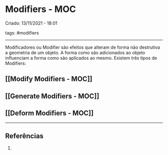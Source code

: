 # Modifiers - MOC
Criado: 13/11/2021 - 18:01

tags: #modifiers

---

Modificadores ou Modifier são efeitos que alteram de forma não destrutiva a geometria de um objeto.
A forma como são adicionados ao objeto influenciam a forma como são aplicados ao mesmo.
Existem três tipos de Modifiers:
## [[Modify Modifiers - MOC]]

## [[Generate Modifiers - MOC]]

## [[Deform Modifiers - MOC]]

---
## Referências
1. 